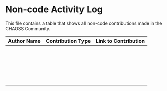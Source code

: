 # Non-code Activity Log
This file contains a table that shows all non-code contributions made in the CHAOSS Community.

| Author Name  | Contribution Type  | Link to Contribution |
|---------------|---------------|---------------|
|               |               |               |
|               |               |               |
|               |               |               |
|               |               |               |
|               |               |               |
|               |               |               |
|               |               |               |
|               |               |               |
|               |               |               |
|               |               |               |
|               |               |               |
|               |               |               |
|               |               |               |
|               |               |               |
|               |               |               |
|               |               |               |
|               |               |               |
|               |               |               |
|               |               |               |
|               |               |               |
|               |               |               |
